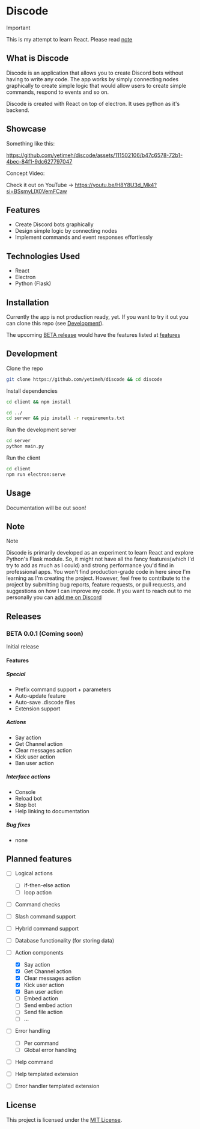 # Discode

> [!IMPORTANT]  
> This is my attempt to learn React. Please read [note](#note)




## What is  Discode

Discode is an application that allows you to create Discord bots without having to write any code. The app works by simply connecting nodes graphically to create simple logic that would allow users to create simple commands, respond to events and so on.

Discode is created with React on top of electron. It uses python as it's backend.

## Showcase

Something like this:



https://github.com/yetimeh/discode/assets/111502106/b47c6578-72b1-4bec-84f1-9dc627797047



Concept Video:

Check it out on YouTube -> https://youtu.be/H8Y8U3d_Mk4?si=BSsmyLlX0VemFCaw



## Features

- Create Discord bots graphically
- Design simple logic by connecting nodes
- Implement commands and event responses effortlessly

## Technologies Used

- React
- Electron
- Python (Flask)

## Installation

Currently the app is not production ready, yet. If you want to try it out you can clone this repo (see [Development](#development)).

The upcoming [BETA release](#beta-001-coming-soon) would have the features listed at [features](#features-1)


## Development

Clone the repo

```bash
git clone https://github.com/yetimeh/discode && cd discode

```

Install dependencies

```bash
cd client && npm install
```

```bash
cd ../
cd server && pip install -r requirements.txt
```

Run the development server

```bash
cd server
python main.py
```

Run the client 
```bash
cd client
npm run electron:serve
```

## Usage

Documentation will be out soon!


## Note

> [!NOTE]  
> Discode is primarily developed as an experiment to learn React and explore Python's Flask module. So, it might not have all the fancy features(which I'd try to add as much as I could) and strong performance you'd find in professional apps. You won't find production-grade code in here since I'm learning as I'm creating the project. However, feel free to contribute to the project by submitting bug reports, feature requests, or pull requests, and suggestions on how I can improve my code. If you want to reach out to me personally you can [add me on Discord](https://discordapp.com/users/652407551849267200)


## Releases

### BETA 0.0.1 (Coming soon)

Initial release

#### Features

##### Special

- Prefix command support + parameters
- Auto-update feature 
- Auto-save .discode files
- Extension support


##### Actions

- Say action
- Get Channel action
- Clear messages action
- Kick user action
- Ban user action

##### Interface actions

- Console
- Reload bot
- Stop bot
- Help linking to documentation

##### Bug fixes

- none


## Planned features

- [ ] Logical actions
    
    - [ ] if-then-else action
    - [ ] loop action

- [ ] Command checks

- [ ] Slash command support

- [ ] Hybrid command support

- [ ] Database functionality (for storing data)

- [ ] Action components

    - [x] Say action
    - [x] Get Channel action
    - [x] Clear messages action
    - [x] Kick user action
    - [x] Ban user action
    - [ ] Embed action
    - [ ] Send embed action
    - [ ] Send file action
    - [ ] ...

- [ ] Error handling
    
    - [ ] Per command
    - [ ] Global error handling

- [ ] Help command

- [ ] Help templated extension

- [ ] Error handler templated extension






## License

This project is licensed under the [MIT License](LICENSE).
